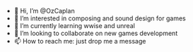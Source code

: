 - 👋 Hi, I’m @OzCaplan
- 👀 I’m interested in composing and sound design for games
- 🌱 I’m currently learning wwise and unreal
- 💞️ I’m looking to collaborate on new games development
- 📫 How to reach me: just drop me a message

<!---
OzCaplan/OzCaplan is a ✨ special ✨ repository because its `README.md` (this file) appears on your GitHub profile.
You can click the Preview link to take a look at your changes.
--->
